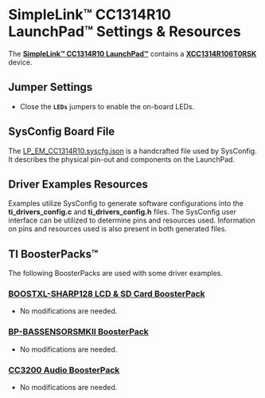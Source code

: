 # SimpleLink&trade; CC1314R10 LaunchPad&trade; Settings & Resources

The [__SimpleLink&trade; CC1314R10 LaunchPad&trade;__][board] contains a
[__XCC1314R106T0RSK__][device] device.

## Jumper Settings

* Close the __`LEDs`__ jumpers to enable the on-board LEDs.

## SysConfig Board File

The [LP_EM_CC1314R10.syscfg.json](../.meta/LP_EM_CC1314R10.syscfg.json)
is a handcrafted file used by SysConfig. It describes the physical pin-out
and components on the LaunchPad.

## Driver Examples Resources

Examples utilize SysConfig to generate software configurations into
the __ti_drivers_config.c__ and __ti_drivers_config.h__ files. The SysConfig
user interface can be utilized to determine pins and resources used.
Information on pins and resources used is also present in both generated files.

## TI BoosterPacks&trade;

The following BoosterPacks are used with some driver examples.

### [__BOOSTXL-SHARP128 LCD & SD Card BoosterPack__][boostxl-sharp128]

* No modifications are needed.

### [__BP-BASSENSORSMKII BoosterPack__][bp-bassensorsmkii]

* No modifications are needed.

### [__CC3200 Audio BoosterPack__][cc3200audboost]

* No modifications are needed.

[device]: https://www.ti.com/product/CC1314R10
[board]: https://www.ti.com/tool/LP-EM-CC1314R10
[boostxl-sharp128]: https://www.ti.com/tool/BOOSTXL-SHARP128
[bp-bassensorsmkii]: https://www.ti.com/tool/BP-BASSENSORSMKII
[cc3200audboost]: https://www.ti.com/tool/CC3200AUDBOOST
